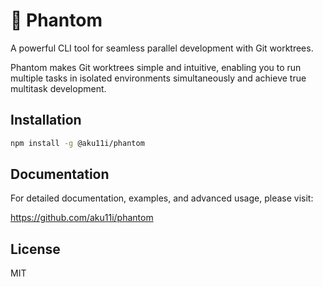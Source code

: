 # 👻 Phantom

A powerful CLI tool for seamless parallel development with Git worktrees.

Phantom makes Git worktrees simple and intuitive, enabling you to run multiple tasks in isolated environments simultaneously and achieve true multitask development.

## Installation

```bash
npm install -g @aku11i/phantom
```

## Documentation

For detailed documentation, examples, and advanced usage, please visit:

https://github.com/aku11i/phantom

## License

MIT
